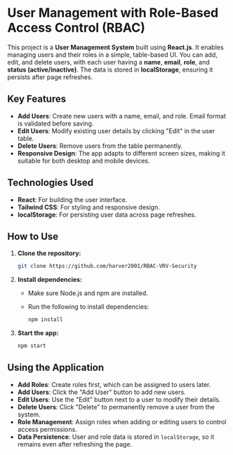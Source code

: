 # User Management with Role-Based Access Control (RBAC)

This project is a **User Management System** built using **React.js**. It enables managing users and their roles in a simple, table-based UI. You can add, edit, and delete users, with each user having a **name**, **email**, **role**, and **status (active/inactive)**. The data is stored in **localStorage**, ensuring it persists after page refreshes.

## Key Features

- **Add Users**: Create new users with a name, email, and role. Email format is validated before saving.
- **Edit Users**: Modify existing user details by clicking "Edit" in the user table.
- **Delete Users**: Remove users from the table permanently.
- **Responsive Design**: The app adapts to different screen sizes, making it suitable for both desktop and mobile devices.

## Technologies Used

- **React**: For building the user interface.
- **Tailwind CSS**: For styling and responsive design.
- **localStorage**: For persisting user data across page refreshes.

## How to Use

1. **Clone the repository:**

   ```bash
   git clone https://github.com/harver2001/RBAC-VRV-Security
   ```

2. **Install dependencies:**

   - Make sure Node.js and npm are installed.
   - Run the following to install dependencies:

     ```bash
     npm install
     ```

3. **Start the app:**

   ```bash
   npm start
   ```

## Using the Application

- **Add Roles**: Create roles first, which can be assigned to users later.
- **Add Users**: Click the "Add User" button to add new users.
- **Edit Users**: Use the "Edit" button next to a user to modify their details.
- **Delete Users**: Click "Delete" to permanently remove a user from the system.
- **Role Management**: Assign roles when adding or editing users to control access permissions.
- **Data Persistence**: User and role data is stored in `localStorage`, so it remains even after refreshing the page.
```
